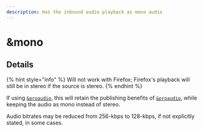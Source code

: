 ```yaml
---
description: Has the inbound audio playback as mono audio
---
```


# \&mono

## Details

{% hint style="info" %}
Will not work with Firefox; Firefox's playback will still be in stereo if the source is stereo.
{% endhint %}

If using [`&proaudio`](../general-settings/stereo.md), this will retain the publishing benefits of [`&proaudio`](../general-settings/stereo.md), while keeping the audio as mono instead of stereo.

Audio bitrates may be reduced from 256-kbps to 128-kbps, if not explicitly stated, in some cases.
